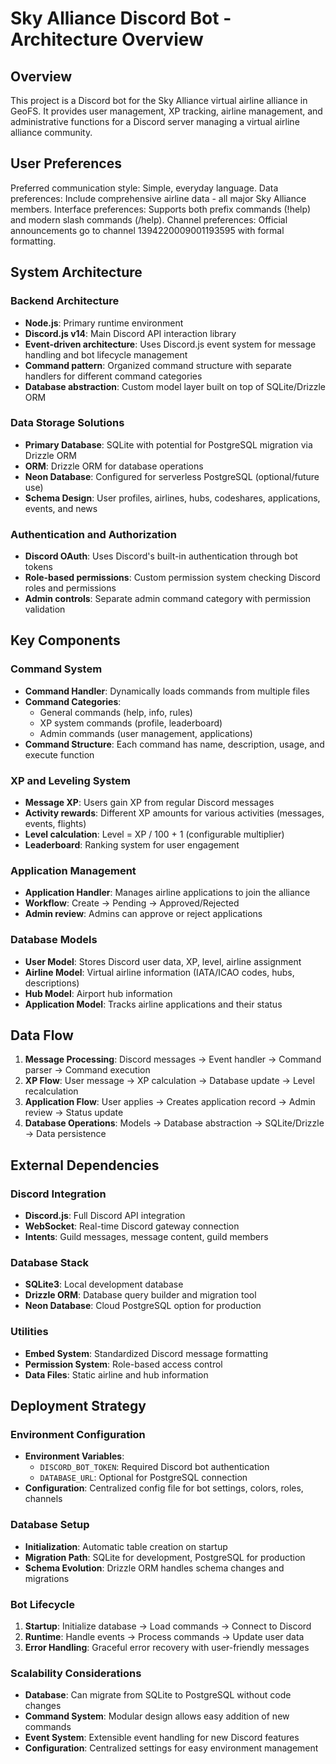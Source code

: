 # Sky Alliance Discord Bot - Architecture Overview

## Overview

This project is a Discord bot for the Sky Alliance virtual airline alliance in GeoFS. It provides user management, XP tracking, airline management, and administrative functions for a Discord server managing a virtual airline alliance community.

## User Preferences

Preferred communication style: Simple, everyday language.
Data preferences: Include comprehensive airline data - all major Sky Alliance members.
Interface preferences: Supports both prefix commands (!help) and modern slash commands (/help).
Channel preferences: Official announcements go to channel 1394220009001193595 with formal formatting.

## System Architecture

### Backend Architecture
- **Node.js**: Primary runtime environment
- **Discord.js v14**: Main Discord API interaction library
- **Event-driven architecture**: Uses Discord.js event system for message handling and bot lifecycle management
- **Command pattern**: Organized command structure with separate handlers for different command categories
- **Database abstraction**: Custom model layer built on top of SQLite/Drizzle ORM

### Data Storage Solutions
- **Primary Database**: SQLite with potential for PostgreSQL migration via Drizzle ORM
- **ORM**: Drizzle ORM for database operations
- **Neon Database**: Configured for serverless PostgreSQL (optional/future use)
- **Schema Design**: User profiles, airlines, hubs, codeshares, applications, events, and news

### Authentication and Authorization
- **Discord OAuth**: Uses Discord's built-in authentication through bot tokens
- **Role-based permissions**: Custom permission system checking Discord roles and permissions
- **Admin controls**: Separate admin command category with permission validation

## Key Components

### Command System
- **Command Handler**: Dynamically loads commands from multiple files
- **Command Categories**: 
  - General commands (help, info, rules)
  - XP system commands (profile, leaderboard)
  - Admin commands (user management, applications)
- **Command Structure**: Each command has name, description, usage, and execute function

### XP and Leveling System
- **Message XP**: Users gain XP from regular Discord messages
- **Activity rewards**: Different XP amounts for various activities (messages, events, flights)
- **Level calculation**: Level = XP / 100 + 1 (configurable multiplier)
- **Leaderboard**: Ranking system for user engagement

### Application Management
- **Application Handler**: Manages airline applications to join the alliance
- **Workflow**: Create → Pending → Approved/Rejected
- **Admin review**: Admins can approve or reject applications

### Database Models
- **User Model**: Stores Discord user data, XP, level, airline assignment
- **Airline Model**: Virtual airline information (IATA/ICAO codes, hubs, descriptions)
- **Hub Model**: Airport hub information
- **Application Model**: Tracks airline applications and their status

## Data Flow

1. **Message Processing**: Discord messages → Event handler → Command parser → Command execution
2. **XP Flow**: User message → XP calculation → Database update → Level recalculation
3. **Application Flow**: User applies → Creates application record → Admin review → Status update
4. **Database Operations**: Models → Database abstraction → SQLite/Drizzle → Data persistence

## External Dependencies

### Discord Integration
- **Discord.js**: Full Discord API integration
- **WebSocket**: Real-time Discord gateway connection
- **Intents**: Guild messages, message content, guild members

### Database Stack
- **SQLite3**: Local development database
- **Drizzle ORM**: Database query builder and migration tool
- **Neon Database**: Cloud PostgreSQL option for production

### Utilities
- **Embed System**: Standardized Discord message formatting
- **Permission System**: Role-based access control
- **Data Files**: Static airline and hub information

## Deployment Strategy

### Environment Configuration
- **Environment Variables**: 
  - `DISCORD_BOT_TOKEN`: Required Discord bot authentication
  - `DATABASE_URL`: Optional for PostgreSQL connection
- **Configuration**: Centralized config file for bot settings, colors, roles, channels

### Database Setup
- **Initialization**: Automatic table creation on startup
- **Migration Path**: SQLite for development, PostgreSQL for production
- **Schema Evolution**: Drizzle ORM handles schema changes and migrations

### Bot Lifecycle
1. **Startup**: Initialize database → Load commands → Connect to Discord
2. **Runtime**: Handle events → Process commands → Update user data
3. **Error Handling**: Graceful error recovery with user-friendly messages

### Scalability Considerations
- **Database**: Can migrate from SQLite to PostgreSQL without code changes
- **Command System**: Modular design allows easy addition of new commands
- **Event System**: Extensible event handling for new Discord features
- **Configuration**: Centralized settings for easy environment management